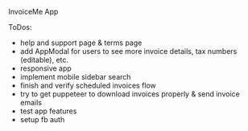 InvoiceMe App


ToDos:
- help and support page & terms page
- add AppModal for users to see more invoice details, tax numbers (editable), etc.
- responsive app
- implement mobile sidebar search 
- finish and verify scheduled invoices flow
- try to get puppeteer to download invoices properly & send invoice emails
- test app features
- setup fb auth